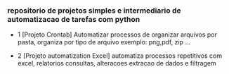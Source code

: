 ### repositorio de projetos simples e intermediario de automatizacao de tarefas com python


- 1 [Projeto Crontab] Automatizar processos de organizar arquivos por pasta, organiza por tipo de arquivo exemplo: png,pdf, zip ...


- 2 [Projeto automatization Excel] automatiza processos repetitivos com excel, relatorios consultas, alteracoes extracao de dados e filtragem